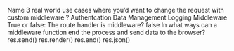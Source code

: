 Name 3 real world use cases where you’d want to change the request with custom middleware ?
Authentcation
Data Management
Logging Middleware
True or false: The route handler is middleware?
false
In what ways can a middleware function end the process and send data to the browser?
res.send()
res.render()
res.end()
res.json()
